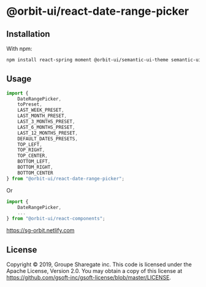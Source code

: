 # @orbit-ui/react-date-range-picker

## Installation

With npm:

```bash
npm install react-spring moment @orbit-ui/semantic-ui-theme semantic-ui-react @orbit-ui/react-date-range-picker
```

## Usage

```javascript
import { 
    DateRangePicker, 
    toPreset, 
    LAST_WEEK_PRESET, 
    LAST_MONTH_PRESET, 
    LAST_3_MONTHS_PRESET, 
    LAST_6_MONTHS_PRESET, 
    LAST_12_MONTHS_PRESET, 
    DEFAULT_DATES_PRESETS, 
    TOP_LEFT, 
    TOP_RIGHT,
    TOP_CENTER,
    BOTTOM_LEFT,
    BOTTOM_RIGHT,
    BOTTOM_CENTER
} from "@orbit-ui/react-date-range-picker";
```

Or

```javascript
import { 
    DateRangePicker, 
    ...
} from "@orbit-ui/react-components";
```

https://sg-orbit.netlify.com

## License

Copyright © 2019, Groupe Sharegate inc. This code is licensed under the Apache License, Version 2.0. You may obtain a copy of this license at https://github.com/gsoft-inc/gsoft-license/blob/master/LICENSE.
